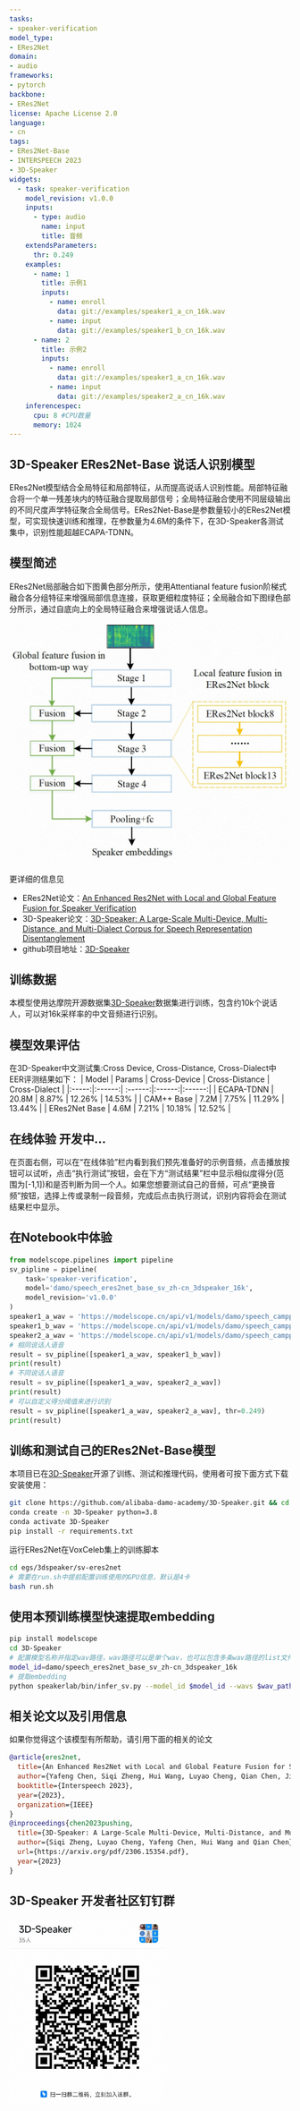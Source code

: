 ```yaml
---
tasks:
- speaker-verification
model_type:
- ERes2Net
domain:
- audio
frameworks:
- pytorch
backbone:
- ERes2Net
license: Apache License 2.0
language:
- cn
tags:
- ERes2Net-Base
- INTERSPEECH 2023
- 3D-Speaker
widgets:
  - task: speaker-verification
    model_revision: v1.0.0
    inputs:
      - type: audio
        name: input
        title: 音频
    extendsParameters:
      thr: 0.249
    examples:
      - name: 1
        title: 示例1
        inputs:
          - name: enroll
            data: git://examples/speaker1_a_cn_16k.wav
          - name: input
            data: git://examples/speaker1_b_cn_16k.wav
      - name: 2
        title: 示例2
        inputs:
          - name: enroll
            data: git://examples/speaker1_a_cn_16k.wav
          - name: input
            data: git://examples/speaker2_a_cn_16k.wav
    inferencespec:
      cpu: 8 #CPU数量
      memory: 1024
---
```


## 3D-Speaker ERes2Net-Base 说话人识别模型
ERes2Net模型结合全局特征和局部特征，从而提高说话人识别性能。局部特征融合将一个单一残差块内的特征融合提取局部信号；全局特征融合使用不同层级输出的不同尺度声学特征聚合全局信号。ERes2Net-Base是参数量较小的ERes2Net模型，可实现快速训练和推理，在参数量为4.6M的条件下，在3D-Speaker各测试集中，识别性能超越ECAPA-TDNN。
## 模型简述
ERes2Net局部融合如下图黄色部分所示，使用Attentianal feature fusion阶梯式融合各分组特征来增强局部信息连接，获取更细粒度特征；全局融合如下图绿色部分所示，通过自底向上的全局特征融合来增强说话人信息。

<div align=center>
<img src="images/ERes2Net_architecture.jpg" width="500" />
</div>

更详细的信息见
- ERes2Net论文：[An Enhanced Res2Net with Local and Global Feature Fusion for Speaker Verification](https://arxiv.org/abs/2305.12838)
- 3D-Speaker论文：[3D-Speaker: A Large-Scale Multi-Device, Multi-Distance, and Multi-Dialect Corpus for Speech Representation Disentanglement](https://arxiv.org/pdf/2306.15354.pdf)
- github项目地址：[3D-Speaker](https://github.com/alibaba-damo-academy/3D-Speaker)

## 训练数据
本模型使用达摩院开源数据集[3D-Speaker](https://3dspeaker.github.io/)数据集进行训练，包含约10k个说话人，可以对16k采样率的中文音频进行识别。
## 模型效果评估
在3D-Speaker中文测试集:Cross Device, Cross-Distance, Cross-Dialect中EER评测结果如下：
| Model | Params | Cross-Device | Cross-Distance | Cross-Dialect |
|:-----:|:------:| :------:|:------:|:------:|
| ECAPA-TDNN | 20.8M | 8.87% | 12.26% | 14.53% |
| CAM++ Base | 7.2M | 7.75% | 11.29% | 13.44% |
| ERes2Net Base | 4.6M | 7.21% | 10.18% | 12.52% |

## 在线体验 开发中...
在页面右侧，可以在“在线体验”栏内看到我们预先准备好的示例音频，点击播放按钮可以试听，点击“执行测试”按钮，会在下方“测试结果”栏中显示相似度得分(范围为[-1,1])和是否判断为同一个人。如果您想要测试自己的音频，可点“更换音频”按钮，选择上传或录制一段音频，完成后点击执行测试，识别内容将会在测试结果栏中显示。
## 在Notebook中体验
```python
from modelscope.pipelines import pipeline
sv_pipline = pipeline(
    task='speaker-verification',
    model='damo/speech_eres2net_base_sv_zh-cn_3dspeaker_16k',
    model_revision='v1.0.0'
)
speaker1_a_wav = 'https://modelscope.cn/api/v1/models/damo/speech_campplus_sv_zh-cn_16k-common/repo?Revision=master&FilePath=examples/speaker1_a_cn_16k.wav'
speaker1_b_wav = 'https://modelscope.cn/api/v1/models/damo/speech_campplus_sv_zh-cn_16k-common/repo?Revision=master&FilePath=examples/speaker1_b_cn_16k.wav'
speaker2_a_wav = 'https://modelscope.cn/api/v1/models/damo/speech_campplus_sv_zh-cn_16k-common/repo?Revision=master&FilePath=examples/speaker2_a_cn_16k.wav'
# 相同说话人语音
result = sv_pipline([speaker1_a_wav, speaker1_b_wav])
print(result)
# 不同说话人语音
result = sv_pipline([speaker1_a_wav, speaker2_a_wav])
print(result)
# 可以自定义得分阈值来进行识别
result = sv_pipline([speaker1_a_wav, speaker2_a_wav], thr=0.249)
print(result)
```
## 训练和测试自己的ERes2Net-Base模型
本项目已在[3D-Speaker](https://github.com/alibaba-damo-academy/3D-Speaker)开源了训练、测试和推理代码，使用者可按下面方式下载安装使用：
``` sh
git clone https://github.com/alibaba-damo-academy/3D-Speaker.git && cd 3D-Speaker
conda create -n 3D-Speaker python=3.8
conda activate 3D-Speaker
pip install -r requirements.txt
```

运行ERes2Net在VoxCeleb集上的训练脚本
``` sh
cd egs/3dspeaker/sv-eres2net
# 需要在run.sh中提前配置训练使用的GPU信息，默认是4卡
bash run.sh
```
## 使用本预训练模型快速提取embedding
``` sh
pip install modelscope
cd 3D-Speaker
# 配置模型名称并指定wav路径，wav路径可以是单个wav，也可以包含多条wav路径的list文件
model_id=damo/speech_eres2net_base_sv_zh-cn_3dspeaker_16k
# 提取embedding
python speakerlab/bin/infer_sv.py --model_id $model_id --wavs $wav_path
```

## 相关论文以及引用信息
如果你觉得这个该模型有所帮助，请引用下面的相关的论文
```BibTeX
@article{eres2net,
  title={An Enhanced Res2Net with Local and Global Feature Fusion for Speaker Verification},
  author={Yafeng Chen, Siqi Zheng, Hui Wang, Luyao Cheng, Qian Chen, Jiajun Qi},
  booktitle={Interspeech 2023},
  year={2023},
  organization={IEEE}
}
@inproceedings{chen2023pushing,
  title={3D-Speaker: A Large-Scale Multi-Device, Multi-Distance, and Multi-Dialect Corpus for Speech Representation Disentanglement},
  author={Siqi Zheng, Luyao Cheng, Yafeng Chen, Hui Wang and Qian Chen},
  url={https://arxiv.org/pdf/2306.15354.pdf},
  year={2023}
}
```

## 3D-Speaker 开发者社区钉钉群
<div align=left>
<img src="images/ding.jpg" width="280" />
</div>


